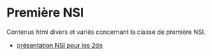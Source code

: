 # Première NSI

Contenus html divers et variés concernant la classe de première NSI.

* [présentation NSI pour les 2de](https://padilla-nsi.github.io/1nsi/preznsi/)
